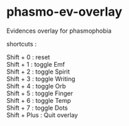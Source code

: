 # phasmo-ev-overlay

Evidences overlay for phasmophobia 

shortcuts : 

Shift + 0 : reset  
Shift + 1 : toggle Emf  
Shift + 2 : toggle Spirit  
Shift + 3 : toggle Writing  
Shift + 4 : toggle Orb  
Shift + 5 : toggle Finger  
Shift + 6 : toggle Temp  
Shift + 7 : toggle Dots  
Shift + Plus : Quit overlay  
